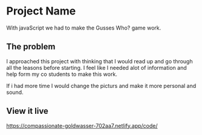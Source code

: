 # Project Name

With javaScript we had to make the Gusses Who? game work.

## The problem

I approached this project with thinking that I would read up and go through all the leasons before starting. I feel like I needed alot of information and help form my co students to make this work.                 

If i had more time I would change the picturs and make it more personal and sound.

## View it live

https://compassionate-goldwasser-702aa7.netlify.app/code/
